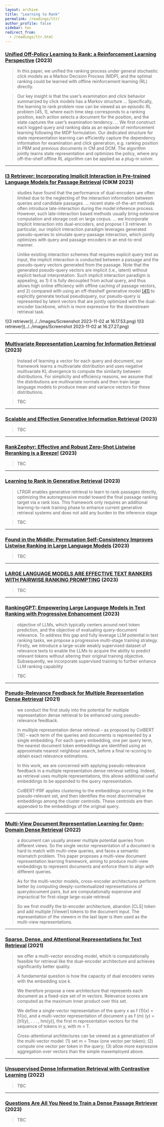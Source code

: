 ```yaml
---
layout: archive
title: "Learning to Rank"
permalink: /readings/ltr/
author_profile: false
sidebar: toc
redirect_from:
  - /readings/ltr.html
---
```


### [Unified Off-Policy Learning to Rank: a Reinforcement Learning Perspective](https://arxiv.org/pdf/2306.07528.pdf) (2023)

> In this paper, we unified the ranking process under general stochastic click models as a Markov Decision Process (MDP), and the optimal ranking
could be learned with offline reinforcement learning (RL) directly.

> Our key insight is that the user’s examination and click behavior
summarized by click models has a Markov structure ...
Specifically, the learning to rank problem
now can be viewed as an episodic RL problem [45, 1], where each time step corresponds to a
ranking position, each action selects a document for the position, and the state captures the user’s
examination tendency.
...
We first construct each logged query and ranking data as an episode of reinforcement learning following the MDP formulation. Our dedicated structure for state representation
learning can efficiently capture the dependency information for examination and click generation,
e.g. ranking position in PBM and previous documents in CM and DCM. The algorithm jointly learns
state representation and optimizes the policy, where any off-the-shelf offline RL algorithm can be
applied as a plug-in solver. 

---
### [I3 Retriever: Incorporating Implicit Interaction in Pre-trained Language Models for Passage Retrieval](https://arxiv.org/pdf/2306.02371.pdf) (CIKM 2023)

> studies have
found that the performance of dual-encoders are often limited due
to the neglecting of the interaction information between queries
and candidate passages.
...
recent state-of-the-art methods often introduce late-interaction during the model inference process. However,
such late-interaction based methods usually bring extensive computation and storage cost on large corpus. 
...
we Incorporate Implicit Interaction
into dual-encoders, and propose I
3
retriever. In particular, our implicit interaction paradigm leverages generated pseudo-queries to
simulate query-passage interaction, which jointly optimizes with
query and passage encoders in an end-to-end manner.

>  Unlike existing interaction schemes that requires
explicit query text as input, the implicit interaction is conducted
between a passage and the pseudo-query vectors generated from the
passage. Note that the generated pseudo-query vectors are implicit
(i.e., latent) without explicit textual interpretation. Such implicit
interaction paradigm is appealing, as 1) it is fully decoupled from
actual query, and thus allows high online efficiency with offline
caching of passage vectors, and 2) compared with using an off-theshelf generative model [[41]](https://cs.uwaterloo.ca/~jimmylin/publications/Nogueira_Lin_2019_docTTTTTquery-v2.pdf) to explicitly generate textual pseudoquery, our pseudo-query is represented by latent vectors that are
jointly optimized with the dual-encoder backbone, which is more
expressive for the downstream retrieval task.

![I3 retriever](../../images/Screenshot 2023-11-02 at 16.17.53.png)
![I3 retriever](../../images/Screenshot 2023-11-02 at 16.27.27.png)


---
### [Multivariate Representation Learning for Information Retrieval](https://arxiv.org/pdf/2304.14522.pdf) (2023)

>  Instead of learning a vector for each query and
document, our framework learns a multivariate distribution and
uses negative multivariate KL divergence to compute the similarity
between distributions.
For simplicity and efficiency reasons, we
assume that the distributions are multivariate normals and then
train large language models to produce mean and variance vectors
for these distributions. 

> TBC

---
### [Scalable and Effective Generative Information Retrieval](https://arxiv.org/pdf/2311.09134.pdf) (2023)

> TBC

---
### [RankZephyr: Effective and Robust Zero-Shot Listwise Reranking is a Breeze!](https://arxiv.org/pdf/2312.02724.pdf) (2023)

> TBC


---
### [Learning to Rank in Generative Retrieval](https://arxiv.org/pdf/2306.15222.pdf) (2023)

> LTRGR enables generative retrieval to learn to rank passages directly, optimizing
the autoregressive model toward the final passage ranking
target via a rank loss. This framework only requires an additional learning-to-rank training phase to enhance current
generative retrieval systems and does not add any burden
to the inference stage

> TBC


---
### [Found in the Middle: Permutation Self-Consistency Improves Listwise Ranking in Large Language Models](https://arxiv.org/pdf/2310.07712.pdf) (2023)

> TBC


---
### [LARGE LANGUAGE MODELS ARE EFFECTIVE TEXT RANKERS WITH PAIRWISE RANKING PROMPTING](https://arxiv.org/pdf/2306.17563.pdf) (2023)

> TBC


---
### [RankingGPT: Empowering Large Language Models in Text Ranking with Progressive Enhancement](https://arxiv.org/pdf/2311.16720.pdf) (2023)

> objective of LLMs, which typically centers
around next token prediction, and the objective
of evaluating query-document relevance. To address this gap and fully leverage LLM potential
in text ranking tasks, we propose a progressive
multi-stage training strategy. Firstly, we introduce a large-scale weakly supervised dataset of
relevance texts to enable the LLMs to acquire
the ability to predict relevant tokens without
altering their original training objective. Subsequently, we incorporate supervised training to
further enhance LLM ranking capability

> TBC


---
### [Pseudo-Relevance Feedback for Multiple Representation Dense Retrieval](https://arxiv.org/pdf/2106.11251.pdf) (2021)

> we conduct the first study
into the potential for multiple representation dense retrieval to be
enhanced using pseudo-relevance feedback.

> in multiple representation dense
retrieval – as proposed by ColBERT [16] – each term of the queries
and documents is represented by a single embedding. For each query
embedding, one per query term, the nearest document token embeddings are identified using an approximate nearest neighbour search,
before a final re-scoring to obtain exact relevance estimations.

> In this work, we are concerned with applying pseudo-relevance
feedback in a multiple representation dense retrieval setting. Indeed,
as retrieval uses multiple representations, this allows additional
useful embeddings to be appended to the query representation.

> ColBERT-PRF applies clustering to the embeddings occurring in the pseudo-relevant set, and then identifies the most discriminative embeddings among the cluster centroids. These centroids are
then appended to the embeddings of the original query.

---
### [Multi-View Document Representation Learning for Open-Domain Dense Retrieval](https://arxiv.org/pdf/2203.08372.pdf) (2022)

> a document can usually answer multiple
potential queries from different views. So the
single vector representation of a document is
hard to match with multi-view queries, and
faces a semantic mismatch problem. This
paper proposes a multi-view document representation learning framework, aiming to produce multi-view embeddings to represent documents and enforce them to align with different queries. 

> As for the multi-vector models, cross-encoder
architectures perform better by computing
deeply-contextualized representations of querydocument pairs, but are computationally expensive
and impractical for first-stage large-scale retrieval

> So we first modify the
bi-encoder architecture, abandon [CLS] token and add multiple [Viewer] tokens to the document input.
The representation of the viewers in the last layer
is then used as the multi-view representations.

---
### [Sparse, Dense, and Attentional Representations for Text Retrieval](https://watermark.silverchair.com/tacl_a_00369.pdf?token=AQECAHi208BE49Ooan9kkhW_Ercy7Dm3ZL_9Cf3qfKAc485ysgAAA0cwggNDBgkqhkiG9w0BBwagggM0MIIDMAIBADCCAykGCSqGSIb3DQEHATAeBglghkgBZQMEAS4wEQQM1j3Sk8VJisYTiuOcAgEQgIIC-o3_L0YeH8TYjGgXnxDwJbRNn2wMKzUIkhTBkUFhjayvphxLRbnUsBdQFoel4iDWtji5H_0mlzQxaHfhAUpN040ctwHO59-RpB3c3E9UH-LoXxoaIUP_GACsrUr0Dw5pcIx_PFqxGZ3ciMg0qpLA_RAT4mC3PU5VEWSgnG5-4qDoZto3RugPx5_k_vHbGS2NKbNZ0HVWIRyg4UFUWz8fO_68xfLrVrAPp3DXPSAuvy1X_ZKNw8VacJukDuSJx2Q96dmoDWhj3972MZlss7SZORktQwNAjGXYm3utwJsD2qm2agf_K9ZvkBr4kFZYfMh9HZ5aMs6ufMLAcbSm9_rQbZLcjkktHGqb4T-add_gZoN2rWg8X2FNOcgkl7ikj-UROgg7k4HekMQaTy3zVq8LkyU6aZfDyZnCkTNO_yo1Vt0yOH6XE1ngkxegvGievLboCxvdHzP3JHjJ3FhZsORY4cggKkcUUjUUxj0TUf9rz3I9FhCDfn6gXz_8jhvvpw8tUttbLyoogFF4uUy6q6M7Jy70MVZnEb5HB_cl8ChGEjm-swKhDScYJcfgNfduCJk3DWQHbK9YA3N88s5Zkvxy6dNv8kWolCka68eCxuUGe0smZING_3VSfo18CnBq1JMI1P2FU0t_nw0BO6-WD-uv0E3mkoa3U1pHj61YVYgG41jGnB5sNt9mgUPisUvzG8TRxvdWW9nPh0Lzj1fTPk1WKveSa95Jr1Ov9sLkY-_e48b57du31lLQhIxbLsQBwk2HmvINcLAuPMVe96j16e_XnL2pTrLn6tiCIghKokgNtNkP4UGMvhGB0bLG2aN-lAjXSm6tie29PWNWqXocz8ivma6h6URnuiH11nXQrZRogkorFblWQMe-aG76kRu0OevJNrzJkccrTksNmZr8jNMRycOpYoXdGcTnR-EJYnHOwIU4gFMbkt1u6BVrG9f5QL59XB6CBM8MGtkSFXJHqLSXqg17yFBvDaJWI78fGxIyphwrJL3rz0gtvf32Cg) (2021)

> we offer a multi-vector encoding model,
which is computationally feasible for retrieval
like the dual-encoder architecture and achieves
significantly better quality.

> A fundamental question is how the capacity of
dual encoders varies with the embedding size k.

> We therefore propose a
new architecture that represents each document as
a fixed-size set of m vectors. Relevance scores
are computed as the maximum inner product over
this set.

> We define a single-vector
representation of the query x as f
(1)(x) = h1(x),
and a multi-vector representation of document
y as f
(m)
(y) = [h1(y), . . . , hm(y)], the first m
representation vectors for the sequence of tokens
in y, with m < T. 

> Cross-attentional architectures can be viewed as a generalization of the
multi-vector model: (1) set m = Tmax (one vector
per token); (2) compute one vector per token in
the query; (3) allow more expressive aggregation
over vectors than the simple maxemployed above.


---
### [Unsupervised Dense Information Retrieval with Contrastive Learning](https://arxiv.org/pdf/2112.09118.pdf) (2022)

> TBC


---
### [Questions Are All You Need to Train a Dense Passage Retriever](https://arxiv.org/pdf/2206.10658.pdf) (2023)

> TBC


<!-- ---
### []() ()

> TBC-->


<!-- ---
### []() ()

> TBC-->


<!-- ---
### []() ()

> TBC-->


<!-- ---
### []() ()

> TBC-->

